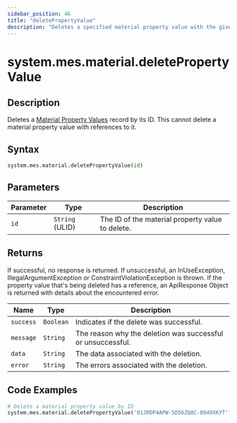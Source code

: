 ```yaml
---
sidebar_position: 46
title: "deletePropertyValue"
description: "Deletes a specified material property value with the given ID."
---
```


# system.mes.material.deletePropertyValue

## Description

Deletes a [Material Property Values](../../data-model/material-model/material-property-value) record by its ID.
This cannot delete a material property value with references to it.

## Syntax

```python
system.mes.material.deletePropertyValue(id)
```

## Parameters

| Parameter | Type            | Description                                      |
| --------- | --------------- | ------------------------------------------------ |
| `id`      | `String` (ULID) | The ID of the material property value to delete. |

## Returns

If successful, no response is returned. If unsuccessful, an InUseException, IllegalArgumentException or ConstraintViolationException is thrown.
If the property value that's being deleted has a reference, an ApiResponse Object is returned with details about the encountered error.

| Name      | Type      | Description                                                 |
| --------- | --------- | ----------------------------------------------------------- |
| `success` | `Boolean` | Indicates if the delete was successful.                     |
| `message` | `String`  | The reason why the deletion was successful or unsuccessful. |
| `data`    | `String`  | The data associated with the deletion.                      |
| `error`   | `String`  | The errors associated with the deletion.                    |

## Code Examples

```python
# Delete a material property value by ID
system.mes.material.deletePropertyValue('01JRDP4APW-5D56ZQ8C-8949XKYT')
```
